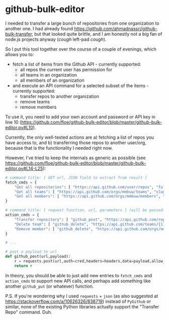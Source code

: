 # github-bulk-editor

I needed to transfer a large bunch of repositories from one organization to another one. I had already found https://github.com/ahmadnassri/github-bulk-transfer, but that looked quite brittle, and I am honestly not a big fan of node.js projects anyway (*cough* left-pad *cough*).

So I put this tool together over the course of a couple of evenings, which allows you to:

  - fetch a list of items from the Github API - currently supported:
    - all repos the current user has permission for
    - all teams in an organization
    - all members of an organization
  - and execute an API command for a selected subset of the items - currently supported:
    - transfer repos to another organization
    - remove teams
    - remove members
  
To use it, you need to add your own account and password or API key in line 10 (https://github.com/floe/github-bulk-editor/blob/master/github-bulk-editor.py#L10).
  
Currently, the only well-tested actions are a) fetching a list of repos you have access to, and b) transferring those repos to another user/org, because that is the functionality I needed right now.

However, I've tried to keep the internals as generic as possible (see https://github.com/floe/github-bulk-editor/blob/master/github-bulk-editor.py#L14-L25):

```python
# command title: [ GET url, JSON field to extract from result ]
fetch_cmds = { 
    "Get all repositories": [ "https://api.github.com/user/repos", "full_name"],
    "Get all teams": [ "https://api.github.com/orgs/mmbuw/teams", "slug" ], # TODO: make org name editable
    "Get all members": [ "https://api.github.com/orgs/mmbuw/members", "login" ], # TODO: make org name editable
}

# command title: [ request function, url, parameters ] (will be passed through format(name,id), hence the double braces)
action_cmds = {
    "Transfer repository": [ "github_post", "https://api.github.com/repos/{0}/transfer", '{{ "new_owner": "{0}", "team_ids": [] }}' ],
    "Delete team": [ "github_delete", "https://api.github.com/teams/{1}", "" ],
    "Remove member": [ "github_delete", "https://api.github.com/orgs/mmbuw/members/{0}", "" ], # TODO: fixed org name
}

# ...

# post a payload to url
def github_post(url,payload):
    r = requests.post(url,auth=cred,headers=headers,data=payload,allow_redirects=True)
    return r
```

In theory, you should be able to just add new entries to `fetch_cmds` and `action_cmds` to support new API calls, and perhaps add something like another `github_put` (or whatever) function.

P.S. If you're wondering why I used `requests` + `json` (as also suggested at https://stackoverflow.com/a/10626326/838719) instead of `PyGithub` or similar, none of the existing Python libraries actually support the "Transfer Repo" command. Duh.
